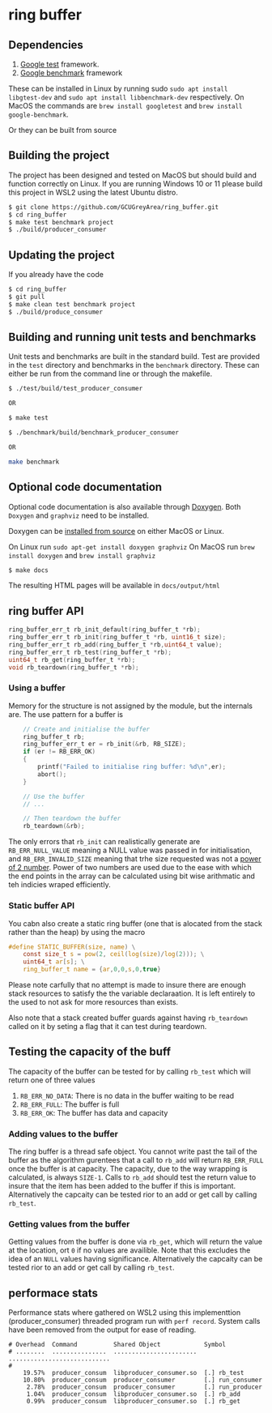 # ring buffer

## Dependencies

1. [Google test](https://github.com/google/googletest) framework.
2. [Google benchmark](https://github.com/google/benchmark) framework

These can be installed in Linux by running sudo `sudo apt install libgtest-dev`
and `sudo apt install libbenchmark-dev` respectively. On MacOS the commands are
`brew install googletest` and `brew install google-benchmark`.

Or they can be built from source

## Building the project

The project has been designed and tested on MacOS but should build and function
correctly on Linux. If you are running Windows 10 or 11 please build this
project in WSL2 using the latest Ubuntu distro.

```bash
$ git clone https://github.com/GCUGreyArea/ring_buffer.git
$ cd ring_buffer
$ make test benchmark project
$ ./build/producer_consumer
```

## Updating the project

If you already have the code

```bash
$ cd ring_buffer
$ git pull
$ make clean test benchmark project
$ ./build/produce_consumer
```

## Building and running unit tests and benchmarks

Unit tests and benchmarks are built in the standard build. Test are provided in
the `test` directory and benchmarks in the `benchmark` directory. These can
either be run from the command line or through the makefile.

```bash
$ ./test/build/test_producer_consumer

OR

$ make test
```

```bash
$ ./benchmark/build/benchmark_producer_consumer

OR

make benchmark
```

## Optional code documentation

Optional code documentation is also available through
[Doxygen](https://doxygen.nl/manual/starting.html). Both `Doxygen` and
`graphviz` need to be installed.

Doxygen can be [installed from source](https://doxygen.nl/manual/install.html)
on either MacOS or Linux.

On Linux run `sudo apt-get install doxygen graphviz` On MacOS run `brew install
doxygen` and `brew install graphviz`


```bash
$ make docs
```

The resulting HTML pages will be available in `docs/output/html`

## ring buffer API

```c
ring_buffer_err_t rb_init_default(ring_buffer_t *rb);
ring_buffer_err_t rb_init(ring_buffer_t *rb, uint16_t size);
ring_buffer_err_t rb_add(ring_buffer_t *rb,uint64_t value);
ring_buffer_err_t rb_test(ring_buffer_t *rb);
uint64_t rb_get(ring_buffer_t *rb);
void rb_teardown(ring_buffer_t *rb);
```

### Using a buffer

Memory for the structure is not assigned by the module, but the internals are.
The use pattern for a buffer is

```c
    // Create and initialise the buffer
    ring_buffer_t rb;
    ring_buffer_err_t er = rb_init(&rb, RB_SIZE);
    if (er != RB_ERR_OK)
    {
        printf("Failed to initialise ring buffer: %d\n",er);
        abort();
    }

    // Use the buffer 
    // ...

    // Then teardown the buffer
    rb_teardown(&rb);
```

The only errors that `rb_init` can realistically generate are
`RB_ERR_NULL_VALUE` meaning a NULL value was passed in for initialisation, and
`RB_ERR_INVALID_SIZE` meaning that trhe size requested was not a [power of 2
number](https://en.wikipedia.org/wiki/Power_of_two). Power of two numbers are
used due to the ease with which the end points in the array can be calculated
using bit wise arithmatic and teh indicies wraped efficiently.


### Static buffer API

You cabn also create a static ring buffer (one that is alocated from the stack rather than the heap) by using the macro

```c
#define STATIC_BUFFER(size, name) \
    const size_t s = pow(2, ceil(log(size)/log(2))); \
    uint64_t ar[s]; \
    ring_buffer_t name = {ar,0,0,s,0,true}
```

Please note carfully that no attempt is made to insure there are enough stack resources to satisfy the the variable declaraation. It is left entirely to the used to not ask for more resources than exists. 

Also note that a stack created buffer guards against having `rb_teardown` called on it by seting a flag that it can test during teardown.

## Testing the capacity of the buff

The capacity of the buffer can be tested for by calling `rb_test` which will return one of three values

1. `RB_ERR_NO_DATA`: There is no data in the buffer waiting to be read
2. `RB_ERR_FULL`: The buffer is full
2. `RB_ERR_OK`: The buffer has data and capacity 

### Adding values to the buffer 

The ring buffer is a thread safe object. You cannot write past the tail of the
buffer as the algorithm gurentees that a call to `rb_add` will return
`RB_ERR_FULL` once the buffer is at capacity. The capacity, due to the way
wrapping is calculated, is always `SIZE-1`. Calls to `rb_add` should test the
return value to insure that the item has been added to the buffer if this is
important. Alternatively the capcaity can be tested rior to an add or get call
by calling `rb_test`.

### Getting values from the buffer

Getting values from the buffer is done via `rb_get`, which will return the value
at the location, ort `0` if no values are availible. Note that this excludes the
idea of an `NULL` values having significance. Alternatively the capcaity can be
tested rior to an add or get call by calling `rb_test`.


## performace stats 

Performance stats where gathered on WSL2 using this implementtion
(producer_consumer) threaded program run with `perf record`. System calls have
been removed from the output for ease of reading.

```text 
# Overhead  Command          Shared Object            Symbol                                                                                                                                                       
# ........  ...............  .......................  ............................
#
    19.57%  producer_consum  libproducer_consumer.so  [.] rb_test
    10.80%  producer_consum  producer_consumer        [.] run_consumer
     2.78%  producer_consum  producer_consumer        [.] run_producer
     1.04%  producer_consum  libproducer_consumer.so  [.] rb_add
     0.99%  producer_consum  libproducer_consumer.so  [.] rb_get
```
